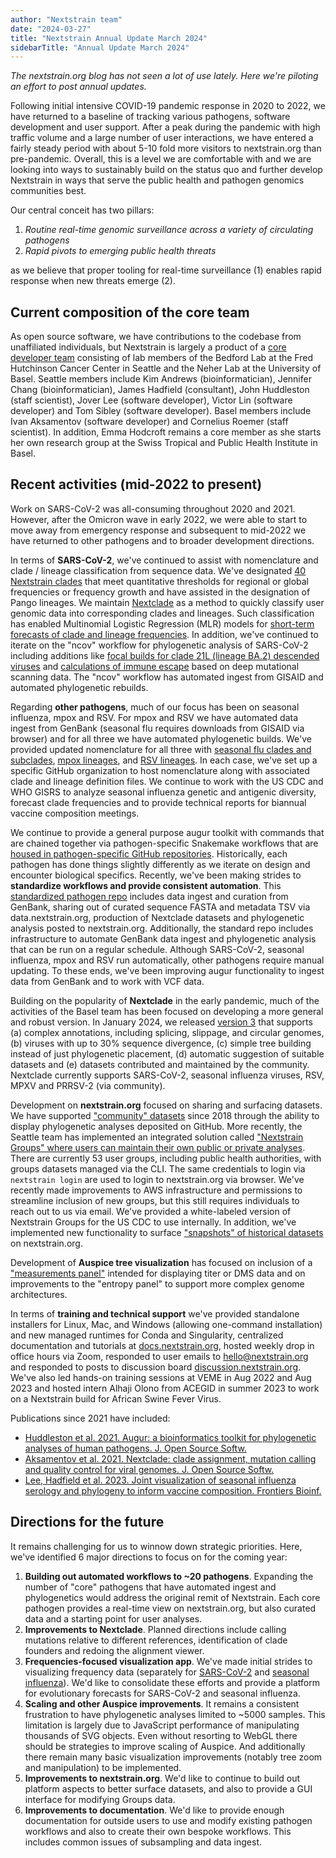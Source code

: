 ```yaml
---
author: "Nextstrain team"
date: "2024-03-27"
title: "Nextstrain Annual Update March 2024"
sidebarTitle: "Annual Update March 2024"
---
```


_The nextstrain.org blog has not seen a lot of use lately. Here we're piloting an effort to post annual updates._

Following initial intensive COVID-19 pandemic response in 2020 to 2022, we have returned to a baseline of tracking various pathogens, software development and user support. After a peak during the pandemic with high traffic volume and a large number of user interactions, we have entered a fairly steady period with about 5-10 fold more visitors to nextstrain.org than pre-pandemic. Overall, this is a level we are comfortable with and we are looking into ways to sustainably build on the status quo and further develop Nextstrain in ways that serve the public health and pathogen genomics communities best.

Our central conceit has two pillars:
1. _Routine real-time genomic surveillance across a variety of circulating pathogens_
2. _Rapid pivots to emerging public health threats_

as we believe that proper tooling for real-time surveillance (1) enables rapid response when new threats emerge (2).

## Current composition of the core team

As open source software, we have contributions to the codebase from unaffiliated individuals, but Nextstrain is largely a product of a [core developer team](/team/) consisting of lab members of the Bedford Lab at the Fred Hutchinson Cancer Center in Seattle and the Neher Lab at the University of Basel. Seattle members include Kim Andrews (bioinformatician), Jennifer Chang (bioinformatician), James Hadfield (consultant), John Huddleston (staff scientist), Jover Lee (software developer), Victor Lin (software developer) and Tom Sibley (software developer). Basel members include Ivan Aksamentov (software developer) and Cornelius Roemer (staff scientist). In addition, Emma Hodcroft remains a core member as she starts her own research group at the Swiss Tropical and Public Health Institute in Basel.

## Recent activities (mid-2022 to present)

Work on SARS-CoV-2 was all-consuming throughout 2020 and 2021. However, after the Omicron wave in early 2022, we were able to start to move away from emergency response and subsequent to mid-2022 we have returned to other pathogens and to broader development directions.

In terms of **SARS-CoV-2**, we've continued to assist with nomenclature and clade / lineage classification from sequence data. We've designated [40 Nextstrain clades](https://github.com/nextstrain/ncov-clades-schema) that meet quantitative thresholds for regional or global frequencies or frequency growth and have assisted in the designation of Pango lineages. We maintain [Nextclade](https://clades.nextstrain.org/) as a method to quickly classify user genomic data into corresponding clades and lineages. Such classification has enabled Multinomial Logistic Regression (MLR) models for [short-term forecasts of clade and lineage frequencies](/sars-cov-2/forecasts/). In addition, we've continued to iterate on the "ncov" workflow for phylogenetic analysis of SARS-CoV-2 including additions like [focal builds for clade 21L (lineage BA.2) descended viruses](/ncov/gisaid/21L/global/all-time) and [calculations of immune escape](/ncov/gisaid/21L/global/all-time?c=immune_escape) based on deep mutational scanning data. The "ncov" workflow has automated ingest from GISAID and automated phylogenetic rebuilds.

Regarding **other pathogens**, much of our focus has been on seasonal influenza, mpox and RSV. For mpox and RSV we have automated data ingest from GenBank (seasonal flu requires downloads from GISAID via browser) and for all three we have automated phylogenetic builds. We've provided updated nomenclature for all three with [seasonal flu clades and subclades](https://github.com/influenza-clade-nomenclature), [mpox lineages](https://github.com/mpxv-lineages), and [RSV lineages](https://github.com/rsv-lineages). In each case, we've set up a specific GitHub organization to host nomenclature along with associated clade and lineage definition files. We continue to work with the US CDC and WHO GISRS to analyze seasonal influenza genetic and antigenic diversity, forecast clade frequencies and to provide technical reports for biannual vaccine composition meetings.

We continue to provide a general purpose augur toolkit with commands that are chained together via pathogen-specific Snakemake workflows that are [housed in pathogen-specific GitHub repositories](https://docs.nextstrain.org/en/latest/learn/parts.html). Historically, each pathogen has done things slightly differently as we iterate on design and encounter biological specifics. Recently, we've been making strides to **standardize workflows and provide consistent automation**. This [standardized pathogen repo](https://github.com/nextstrain/pathogen-repo-guide) includes data ingest and curation from GenBank, sharing out of curated sequence FASTA and metadata TSV via data.nextstrain.org, production of Nextclade datasets and phylogenetic analysis posted to nextstrain.org. Additionally, the standard repo includes infrastructure to automate GenBank data ingest and phylogenetic analysis that can be run on a regular schedule. Although SARS-CoV-2, seasonal influenza, mpox and RSV run automatically, other pathogens require manual updating. To these ends, we've been improving augur functionality to ingest data from GenBank and to work with VCF data.

Building on the popularity of **Nextclade** in the early pandemic, much of the activities of the Basel team has been focused on developing a more general and robust version. In January 2024, we released [version 3](https://github.com/nextstrain/nextclade/releases/tag/3.0.0) that supports (a) complex annotations, including splicing, slippage, and circular genomes, (b) viruses with up to 30% sequence divergence, (c) simple tree building instead of just phylogenetic placement, (d) automatic suggestion of suitable datasets and (e) datasets contributed and maintained by the community. Nextclade currently supports SARS-CoV-2, seasonal influenza viruses, RSV, MPXV and PRRSV-2 (via community).

Development on **nextstrain.org** focused on sharing and surfacing datasets. We have supported ["community" datasets](https://docs.nextstrain.org/en/latest/guides/share/community-builds.html) since 2018 through the ability to display phylogenetic analyses deposited on GitHub. More recently, the Seattle team has implemented an integrated solution called ["Nextstrain Groups" where users can maintain their own public or private analyses](https://docs.nextstrain.org/en/latest/learn/groups/index.html). There are currently 53 user groups, including public health authorities, with groups datasets managed via the CLI. The same credentials to login via `nextstrain login` are used to login to nextstrain.org via browser. We've recently made improvements to AWS infrastructure and permissions to streamline inclusion of new groups, but this still requires individuals to reach out to us via email. We've provided a white-labeled version of Nextstrain Groups for the US CDC to use internally. In addition, we've implemented new functionality to surface ["snapshots" of historical datasets](https://docs.nextstrain.org/en/latest/guides/snapshots.html) on nextstrain.org.

Development of **Auspice tree visualization** has focused on inclusion of a ["measurements panel"](https://www.frontiersin.org/articles/10.3389/fbinf.2023.1069487/full) intended for displaying titer or DMS data and on improvements to the "entropy panel" to support more complex genome architectures.

In terms of **training and technical support** we've provided standalone installers for Linux, Mac, and Windows (allowing one-command installation) and new managed runtimes for Conda and Singularity, centralized documentation and tutorials at [docs.nextstrain.org](https://docs.nextstrain.org), hosted weekly drop in office hours via Zoom, responded to user emails to hello@nextstrain.org and responded to posts to discussion board [discussion.nextstrain.org](https://discussion.nextstrain.org). We've also led hands-on training sessions at VEME in Aug 2022 and Aug 2023 and hosted intern Alhaji Olono from ACEGID in summer 2023 to work on a Nextstrain build for African Swine Fever Virus.

Publications since 2021 have included:
- [Huddleston et al. 2021. Augur: a bioinformatics toolkit for phylogenetic analyses of human pathogens. J. Open Source Softw.](https://doi.org/10.21105/joss.02906)
- [Aksamentov et al. 2021. Nextclade: clade assignment, mutation calling and quality control for viral genomes. J. Open Source Softw.](https://doi.org/10.21105/joss.03773)
- [Lee, Hadfield et al. 2023. Joint visualization of seasonal influenza serology and phylogeny to inform vaccine composition. Frontiers Bioinf.](https://www.frontiersin.org/articles/10.3389/fbinf.2023.1069487)

## Directions for the future

It remains challenging for us to winnow down strategic priorities. Here, we've identified 6 major directions to focus on for the coming year:

1. **Building out automated workflows to ~20 pathogens**. Expanding the number of "core" pathogens that have automated ingest and phylogenetics would address the original remit of Nextstrain. Each core pathogen provides a real-time view on nextstrain.org, but also curated data and a starting point for user analyses.
2. **Improvements to Nextclade**. Planned directions include calling mutations relative to different references, identification of clade founders and redoing the alignment viewer.
3. **Frequencies-focused visualization app**. We've made initial strides to visualizing frequency data (separately for [SARS-CoV-2](/sars-cov-2/forecasts/) and [seasonal influenza](https://flu-frequencies.vercel.app/)). We'd like to consolidate these efforts and provide a platform for evolutionary forecasts for SARS-CoV-2 and seasonal influenza.
4. **Scaling and other Auspice improvements**. It remains a consistent frustration to have phylogenetic analyses limited to ~5000 samples. This limitation is largely due to JavaScript performance of manipulating thousands of SVG objects. Even without resorting to WebGL there should be strategies to improve scaling of Auspice. And additionally there remain many basic visualization improvements (notably tree zoom and manipulation) to be implemented.
5. **Improvements to nextstrain.org**. We'd like to continue to build out platform aspects to better surface datasets, and also to provide a GUI interface for modifying Groups data.
6. **Improvements to documentation**. We'd like to provide enough documentation for outside users to use and modify existing pathogen workflows and also to create their own bespoke workflows. This includes common issues of subsampling and data ingest.
